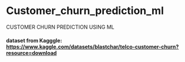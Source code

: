 # Customer_churn_prediction_ml
CUSTOMER CHURN PREDICTION USING ML
#### dataset from Kagggle: https://www.kaggle.com/datasets/blastchar/telco-customer-churn?resource=download ####
